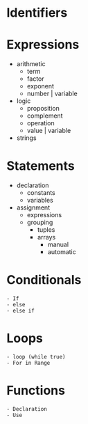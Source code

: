 # Identifiers

# Expressions
- arithmetic
    - term
    - factor
    - exponent
    - number | variable
- logic
    - proposition
    - complement
    - operation
    - value | variable
- strings

# Statements
- declaration
    - constants
    - variables
- assignment
    - expressions
    - grouping
        - tuples
        - arrays
            - manual
            - automatic

# Conditionals
    - If
    - else
    - else if

# Loops
    - loop (while true)
    - For in Range

# Functions
    - Declaration
    - Use


